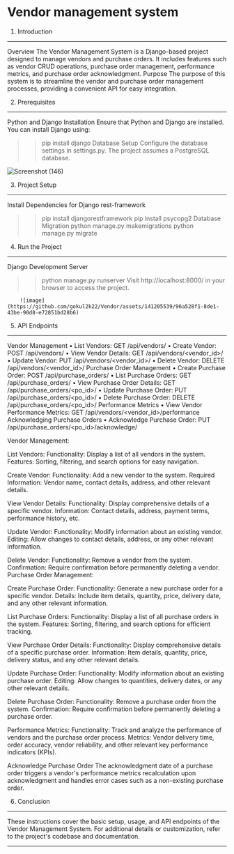 # Vendor management system

1. Introduction
-----------------
Overview
The Vendor Management System is a Django-based project designed to manage vendors and purchase orders. It includes features such as vendor CRUD operations, purchase order management, performance metrics, and purchase order acknowledgment.
Purpose
The purpose of this system is to streamline the vendor and purchase order management processes, providing a convenient API for easy integration.

2. Prerequisites
----------------
Python and Django Installation
Ensure that Python and Django are installed. 
You can install Django using:
>> pip install django 
Database Setup
Configure the database settings in settings.py. The project assumes a PostgreSQL database.

	

![Screenshot (146)](https://github.com/gokul2k22/Vendor/assets/141205539/5c44b7e8-ebd6-4218-886c-3a526f477025)

3. Project Setup
-----------------
Install Dependencies for Django rest-framework
>> pip install djangorestframework
>> pip install psycopg2
Database Migration
>>python manage.py makemigrations 
>>python manage.py migrate

4. Run the Project
------------------
Django Development Server
>>python manage.py runserver 
Visit http://localhost:8000/ in your browser to access the project.

		![image](https://github.com/gokul2k22/Vendor/assets/141205539/96a528f1-8de1-43be-90d8-e72851bd28b6)


5. API Endpoints
-----------------
Vendor Management
•	List Vendors: GET /api/vendors/
•	Create Vendor: POST /api/vendors/
•	View Vendor Details: GET /api/vendors/<vendor_id>/
•	Update Vendor: PUT /api/vendors/<vendor_id>/
•	Delete Vendor: DELETE /api/vendors/<vendor_id>/
Purchase Order Management
•	Create Purchase Order: POST /api/purchase_orders/
•	List Purchase Orders: GET /api/purchase_orders/
•	View Purchase Order Details: GET /api/purchase_orders/<po_id>/
•	Update Purchase Order: PUT /api/purchase_orders/<po_id>/
•	Delete Purchase Order: DELETE /api/purchase_orders/<po_id>/
Performance Metrics
•	View Vendor Performance Metrics: GET /api/vendors/<vendor_id>/performance
Acknowledging Purchase Orders
•	Acknowledge Purchase Order: PUT /api/purchase_orders/<po_id>/acknowledge/









Vendor Management:

List Vendors:
Functionality: Display a list of all vendors in the system.
Features: Sorting, filtering, and search options for easy navigation.

Create Vendor:
Functionality: Add a new vendor to the system.
Required Information: Vendor name, contact details, address, and other relevant details.

View Vendor Details:
Functionality: Display comprehensive details of a specific vendor.
Information: Contact details, address, payment terms, performance history, etc.

Update Vendor:
Functionality: Modify information about an existing vendor.
Editing: Allow changes to contact details, address, or any other relevant information.

Delete Vendor:
Functionality: Remove a vendor from the system.
Confirmation: Require confirmation before permanently deleting a vendor.
Purchase Order Management:

Create Purchase Order:
Functionality: Generate a new purchase order for a specific vendor.
Details: Include item details, quantity, price, delivery date, and any other relevant information.


List Purchase Orders:
Functionality: Display a list of all purchase orders in the system.
Features: Sorting, filtering, and search options for efficient tracking.

View Purchase Order Details:
Functionality: Display comprehensive details of a specific purchase order.
Information: Item details, quantity, price, delivery status, and any other relevant details.

Update Purchase Order:
Functionality: Modify information about an existing purchase order.
Editing: Allow changes to quantities, delivery dates, or any other relevant details.

Delete Purchase Order:
Functionality: Remove a purchase order from the system.
Confirmation: Require confirmation before permanently deleting a purchase order.

Performance Metrics:
Functionality: Track and analyze the performance of vendors and the purchase order process.
Metrics: Vendor delivery time, order accuracy, vendor reliability, and other relevant key performance indicators (KPIs).

Acknowledge Purchase Order
The acknowledgment date of a purchase order triggers a vendor's performance metrics recalculation upon acknowledgment and handles error cases such as a non-existing purchase order.

6. Conclusion
--------------
These instructions cover the basic setup, usage, and API endpoints of the Vendor Management System. For additional details or customization, refer to the project's codebase and documentation.
________________________________________

